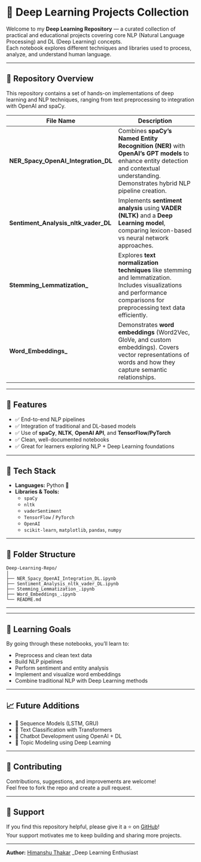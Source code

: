# 🧠 Deep Learning Projects Collection

Welcome to my **Deep Learning Repository** — a curated collection of practical and educational projects covering core NLP (Natural Language Processing) and DL (Deep Learning) concepts.  
Each notebook explores different techniques and libraries used to process, analyze, and understand human language.

---

## 📘 Repository Overview

This repository contains a set of hands-on implementations of deep learning and NLP techniques, ranging from text preprocessing to integration with OpenAI and spaCy.

| File Name | Description |
|------------|-------------|
| **NER_Spacy_OpenAI_Integration_DL** | Combines **spaCy’s Named Entity Recognition (NER)** with **OpenAI’s GPT models** to enhance entity detection and contextual understanding. Demonstrates hybrid NLP pipeline creation. |
| **Sentiment_Analysis_nltk_vader_DL** | Implements **sentiment analysis** using **VADER (NLTK)** and a **Deep Learning model**, comparing lexicon-based vs neural network approaches. |
| **Stemming_Lemmatization_** | Explores **text normalization techniques** like stemming and lemmatization. Includes visualizations and performance comparisons for preprocessing text data efficiently. |
| **Word_Embeddings_** | Demonstrates **word embeddings** (Word2Vec, GloVe, and custom embeddings). Covers vector representations of words and how they capture semantic relationships. |

---

## 🚀 Features

- ✅ End-to-end NLP pipelines  
- ✅ Integration of traditional and DL-based models  
- ✅ Use of **spaCy**, **NLTK**, **OpenAI API**, and **TensorFlow/PyTorch**  
- ✅ Clean, well-documented notebooks  
- ✅ Great for learners exploring NLP + Deep Learning foundations  

---

## 🧩 Tech Stack

- **Languages:** Python 🐍  
- **Libraries & Tools:**  
  - `spaCy`  
  - `nltk`  
  - `vaderSentiment`  
  - `TensorFlow` / `PyTorch`  
  - `OpenAI`  
  - `scikit-learn`, `matplotlib`, `pandas`, `numpy`

---

## 📂 Folder Structure
```
Deep-Learning-Repo/
│
├── NER_Spacy_OpenAI_Integration_DL.ipynb
├── Sentiment_Analysis_nltk_vader_DL.ipynb
├── Stemming_Lemmatization_.ipynb
├── Word_Embeddings_.ipynb
└── README.md
```

---

---

## 🧠 Learning Goals

By going through these notebooks, you’ll learn to:
- Preprocess and clean text data  
- Build NLP pipelines  
- Perform sentiment and entity analysis  
- Implement and visualize word embeddings  
- Combine traditional NLP with Deep Learning methods  

---

## 📈 Future Additions

- 🧩 Sequence Models (LSTM, GRU)  
- 🤖 Text Classification with Transformers  
- 💬 Chatbot Development using OpenAI + DL  
- 🧮 Topic Modeling using Deep Learning  

---

## 🤝 Contributing

Contributions, suggestions, and improvements are welcome!  
Feel free to fork the repo and create a pull request.

---

## 🌟 Support

If you find this repository helpful, please give it a ⭐ on [GitHub](#)!  
Your support motivates me to keep building and sharing more projects.

---

**Author:** [Himanshu Thakar]([https://github.com/your-github-username](https://github.com/himanshu21thakar))  
_Deep Learning Enthusiast

